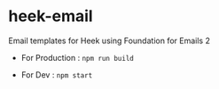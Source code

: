 # heek-email
Email templates for Heek using Foundation for Emails 2

+ For Production : 
``
npm run build 
``

+ For Dev : 
``
npm start
``
